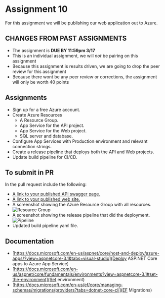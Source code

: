 # Assignment **10**

For this assignment we will be publishing our web application out to Azure.

## CHANGES FROM PAST ASSIGNMENTS
- The assignment is **DUE BY 11:59pm 3/17**
- This is an individual assignment, we will *not* be pairing on this assignment
- Because this assignment is results driven, we are going to drop the peer review for this assignment
- Because there wont be any peer review or corrections, the assignment will only be worth 40 points

## Assignments
- Sign up for a free Azure account.
- Create Azure Resources
  - A Resource Group.
  - App Service for the API project.
  - App Service for the Web project.
  - SQL server and database.
- Configure App Services with Production environment and relevant connection strings.
- Create a release pipeline that deploys both the API and Web projects.
- Update build pipeline for CI/CD.

## To submit in PR
In the pull request include the following:
- [A link to your published API swagger page.](https://apimmwoodfo.azurewebsites.net/swagger/index.html)
- [A link to your published web site.](https://webmmwoodfo.azurewebsites.net/)
- A screenshot showing the Azure Resource Group with all resources.
![Resource Group](https://raw.githubusercontent.com/mmwoodfo/EWU-CSCD379-2020-Winter/Assignment10-mmwoodfo/resourcegroup.JPG)
- A screenshot showing the release pipeline that did the deployment.
![Pipeline](https://raw.githubusercontent.com/mmwoodfo/EWU-CSCD379-2020-Winter/Assignment10-mmwoodfo/Release.JPG)
- Updated build pipeline yaml file.

## Documentation 
- [https://docs.microsoft.com/en-us/aspnet/core/host-and-deploy/azure-apps/?view=aspnetcore-3.1&tabs=visual-studio](Deploy ASP.NET Core apps to Azure App Service)
- [https://docs.microsoft.com/en-us/aspnet/core/fundamentals/environments?view=aspnetcore-3.1#set-the-environment](Set environment)
- [https://docs.microsoft.com/en-us/ef/core/managing-schemas/migrations/providers?tabs=dotnet-core-cli](EF Migrations)
